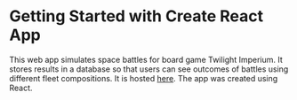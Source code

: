 # Getting Started with Create React App

This web app simulates space battles for board game Twilight Imperium. It stores results in a database so that users can see outcomes of battles using different fleet compositions. It is hosted [here](https://ti4-battle-sim.netlify.app/). The app was created using React.